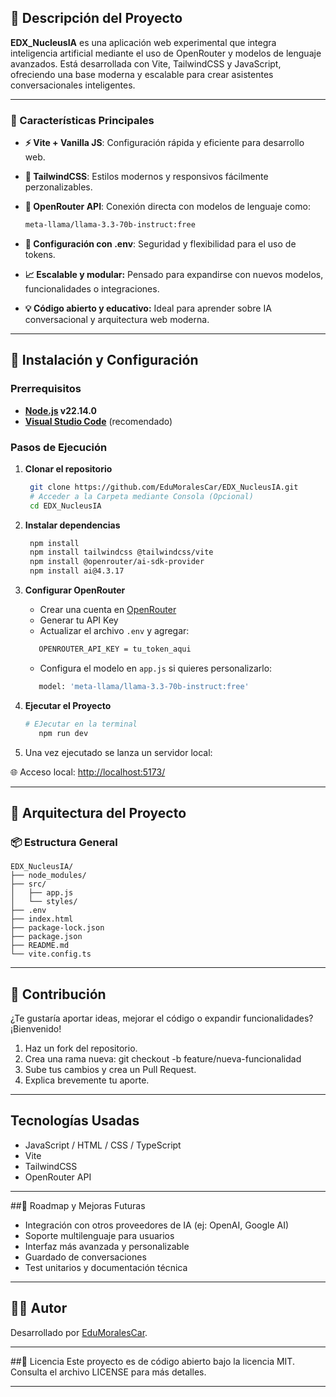 ## 📖 Descripción del Proyecto

**EDX_NucleusIA** es una aplicación web experimental que integra inteligencia artificial mediante el uso de OpenRouter y modelos de lenguaje avanzados. Está desarrollada con Vite, TailwindCSS y JavaScript, ofreciendo una base moderna y escalable para crear asistentes conversacionales inteligentes.

---

### 🎯 Características Principales

- **⚡ Vite + Vanilla JS**: Configuración rápida y eficiente para desarrollo web.
- **🎨 TailwindCSS**: Estilos modernos y responsivos fácilmente perzonalizables.
- **🧠 OpenRouter API**: Conexión directa con modelos de lenguaje como:
  
    ```bash
    meta-llama/llama-3.3-70b-instruct:free
    ```
- **🔐 Configuración con .env**: Seguridad y flexibilidad para el uso de tokens.
- **📈 Escalable y modular:** Pensado para expandirse con nuevos modelos, funcionalidades o integraciones.
- **💡 Código abierto y educativo:** Ideal para aprender sobre IA conversacional y arquitectura web moderna.

---

## 🚀 Instalación y Configuración

### Prerrequisitos

- **[Node.js](https://nodejs.org/es) v22.14.0** 
- **[Visual Studio Code](https://code.visualstudio.com/)** (recomendado)

### Pasos de Ejecución

1. **Clonar el repositorio**

   ```bash
    git clone https://github.com/EduMoralesCar/EDX_NucleusIA.git
    # Acceder a la Carpeta mediante Consola (Opcional)
    cd EDX_NucleusIA

   ```

2. **Instalar dependencias**
   ```bash
    npm install
    npm install tailwindcss @tailwindcss/vite
    npm install @openrouter/ai-sdk-provider
    npm install ai@4.3.17
   ```

3. **Configurar OpenRouter**
   - Crear una cuenta en [OpenRouter](https://openrouter.ai/)
   - Generar tu API Key
   - Actualizar el archivo `.env` y agregar:

   ```bash
      OPENROUTER_API_KEY = tu_token_aqui
   ```
   - Configura el modelo en `app.js` si quieres personalizarlo:
   
   ```bash
      model: 'meta-llama/llama-3.3-70b-instruct:free'
   ```

4. **Ejecutar el Proyecto**
   ```bash
   # EJecutar en la terminal
      npm run dev
   ```

5. Una vez ejecutado se lanza un servidor local:
   
🌐 Acceso local: [http://localhost:5173/](http://localhost:5173/)   
   
---

## 📁 Arquitectura del Proyecto

### 📦 Estructura General
```
EDX_NucleusIA/
├── node_modules/
├── src/
│   ├── app.js
│   └── styles/
├── .env
├── index.html
├── package-lock.json
├── package.json
├── README.md
└── vite.config.ts

```

---

## 🤝 Contribución

¿Te gustaría aportar ideas, mejorar el código o expandir funcionalidades? ¡Bienvenido!

1. Haz un fork del repositorio.
2. Crea una rama nueva: git checkout -b feature/nueva-funcionalidad
3. Sube tus cambios y crea un Pull Request.
4. Explica brevemente tu aporte.

---

## Tecnologías Usadas

- JavaScript / HTML / CSS / TypeScript
- Vite
- TailwindCSS
- OpenRouter API

---

##🧪 Roadmap y Mejoras Futuras
- Integración con otros proveedores de IA (ej: OpenAI, Google AI)
- Soporte multilenguaje para usuarios
- Interfaz más avanzada y personalizable
- Guardado de conversaciones
- Test unitarios y documentación técnica

---

## 👨‍💻 Autor

Desarrollado por [EduMoralesCar](https://github.com/EduMoralesCar).

---

##📄 Licencia
Este proyecto es de código abierto bajo la licencia MIT. Consulta el archivo LICENSE para más detalles.

---
